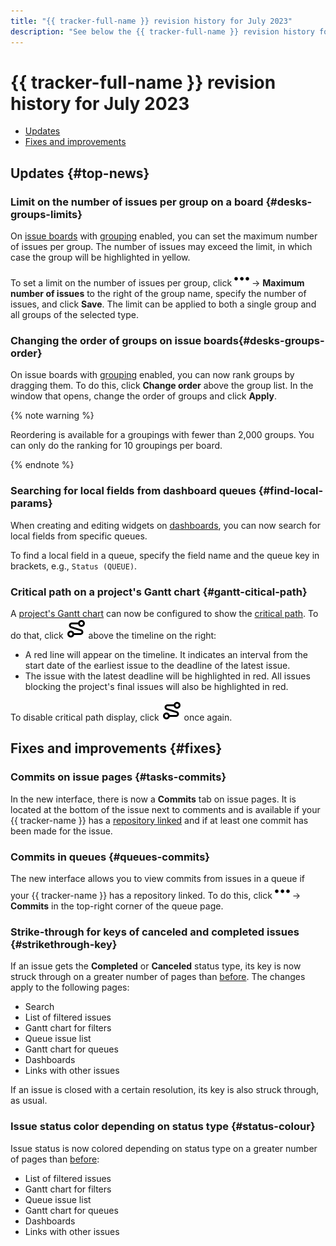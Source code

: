 ```yaml
---
title: "{{ tracker-full-name }} revision history for July 2023"
description: "See below the {{ tracker-full-name }} revision history for July 2023."
---
```


# {{ tracker-full-name }} revision history for July 2023

* [Updates](#top-news)
* [Fixes and improvements](#fixes)

## Updates {#top-news}

### Limit on the number of issues per group on a board {#desks-groups-limits}

On [issue boards](../manager/agile-new.md) with [grouping](../manager/agile-new-issues.md#group) enabled, you can set the maximum number of issues per group. The number of issues may exceed the limit, in which case the group will be highlighted in yellow.

To set a limit on the number of issues per group, click ![](../../_assets/tracker/svg/actions.svg) → **Maximum number of issues** to the right of the group name, specify the number of issues, and click **Save**. The limit can be applied to both a single group and all groups of the selected type.

### Changing the order of groups on issue boards{#desks-groups-order}

On issue boards with [grouping](../manager/agile-new-issues.md#group) enabled, you can now rank groups by dragging them. To do this, click **Change order** above the group list. In the window that opens, change the order of groups and click **Apply**.

{% note warning %}

Reordering is available for a groupings with fewer than 2,000 groups. You can only do the ranking for 10 groupings per board.

{% endnote %}

### Searching for local fields from dashboard queues {#find-local-params}

When creating and editing widgets on [dashboards](../user/dashboard.md), you can now search for local fields from specific queues.

To find a local field in a queue, specify the field name and the queue key in brackets, e.g., `Status (QUEUE)`.

### Critical path on a project's Gantt chart {#gantt-citical-path}

A [project's Gantt chart](../gantt/project.md) can now be configured to show the [critical path](../gantt/project.md#critical-path). To do that, click ![](../../_assets/tracker/svg/gantt-critical-path.svg) above the timeline on the right:

* A red line will appear on the timeline. It indicates an interval from the start date of the earliest issue to the deadline of the latest issue.
* The issue with the latest deadline will be highlighted in red. All issues blocking the project's final issues will also be highlighted in red.

To disable critical path display, click ![](../../_assets/tracker/svg/gantt-critical-path.svg) once again.

## Fixes and improvements {#fixes}

### Commits on issue pages {#tasks-commits}

In the new interface, there is now a **Commits** tab on issue pages. It is located at the bottom of the issue next to comments and is available if your {{ tracker-name }} has a [repository linked](../user/add-repository.md) and if at least one commit has been made for the issue.

### Commits in queues {#queues-commits}

The new interface allows you to view commits from issues in a queue if your {{ tracker-name }} has a repository linked. To do this, click ![](../../_assets/tracker/svg/actions.svg) → **Commits** in the top-right corner of the queue page.

### Strike-through for keys of canceled and completed issues {#strikethrough-key}

If an issue gets the **Completed** or **Canceled** status type, its key is now struck through on a greater number of pages than [before](2306.md#strikethrough-key). The changes apply to the following pages:

* Search
* List of filtered issues
* Gantt chart for filters
* Queue issue list
* Gantt chart for queues
* Dashboards
* Links with other issues

If an issue is closed with a certain resolution, its key is also struck through, as usual.

### Issue status color depending on status type {#status-colour}

Issue status is now colored depending on status type on a greater number of pages than [before](2306.md#{#gantt-colour-status}):

* List of filtered issues
* Gantt chart for filters
* Queue issue list
* Gantt chart for queues
* Dashboards
* Links with other issues